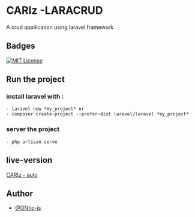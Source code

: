 
# CARIz -LARACRUD

A crud appilication using laravel framework 
 


## Badges
[![MIT License](https://img.shields.io/badge/License-MIT-green.svg)](https://choosealicense.com/licenses/mit/)
## Run the project
### install laravel with :
    - laravel new *my_project* or 
    - composer create-project --prefer-dist laravel/laravel *my_project*
### server the project
    - php artisan serve
## live-version
[CARIz - auto]()
## Author

- [@ONtio-js](https://www.github.com/Ontio-js)
